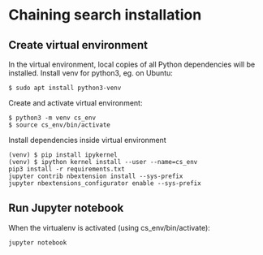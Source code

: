 # Chaining search installation
## Create virtual environment
In the virtual environment, local copies of all Python dependencies will be installed. 
Install venv for python3, eg. on Ubuntu:
```
$ sudo apt install python3-venv
```

Create and activate virtual environment:
```
$ python3 -m venv cs_env
$ source cs_env/bin/activate
```

Install dependencies inside virtual environment
```
(venv) $ pip install ipykernel
(venv) $ ipython kernel install --user --name=cs_env
pip3 install -r requirements.txt
jupyter contrib nbextension install --sys-prefix
jupyter nbextensions_configurator enable --sys-prefix
```

## Run Jupyter notebook
When the virtualenv is activated (using cs_env/bin/activate):
```
jupyter notebook
```

